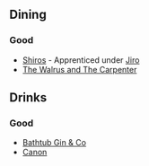 ## Dining

### Good

* [Shiros](http://www.shiros.com/) - Apprenticed under [Jiro](http://en.wikipedia.org/wiki/Jiro_Dreams_of_Sushi)
* [The Walrus and The Carpenter](http://thewalrusbar.com/)

## Drinks

### Good

* [Bathtub Gin & Co](http://bathtubginseattle.com/)
* [Canon](http://www.canonseattle.com/)
